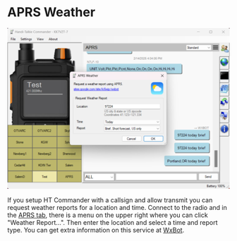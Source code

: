 # APRS Weather

![image](https://github.com/Ylianst/HTCommander/blob/main/docs/images/ht-aprs-weather.png?raw=true)

If you setup HT Commander with a callsign and allow transmit you can request weather reports for a location and time. Connect to the radio and in the [APRS tab](https://github.com/Ylianst/HTCommander/blob/main/docs/APRS.md), there is a menu on the upper right where you can click "Weather Report...". Then enter the location and select a time and report type. You can get extra information on this service at [WxBot](https://sites.google.com/site/ki6wjp/wxbot).
